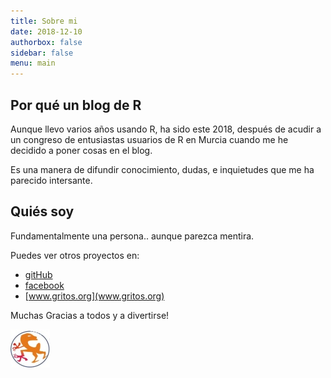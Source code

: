 ```yaml
---
title: Sobre mi
date: 2018-12-10
authorbox: false
sidebar: false
menu: main
---
```


## Por qué un blog de R

Aunque llevo varios años usando R, ha sido este 2018, después de acudir a un congreso de entusiastas usuarios de R en Murcia cuando me he decidido a poner cosas en el blog.

Es una manera de difundir conocimiento, dudas, e inquietudes que me ha parecido intersante.

## Quiés soy

Fundamentalmente una persona.. aunque parezca mentira.

Puedes ver otros proyectos en:

* [gitHub](https://github.com/fervilber)
* [facebook](https://github.com/spf13/viper)
* [www.gritos.org](www.gritos.org)

Muchas Gracias a todos y a divertirse!

![gritos](gritos.jpg)

